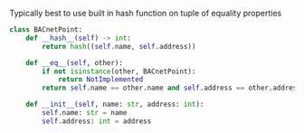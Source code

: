 Typically best to use built in hash function on tuple of equality
properties

```python
class BACnetPoint:
    def __hash__(self) -> int:
        return hash((self.name, self.address))

    def __eq__(self, other):
        if not isinstance(other, BACnetPoint):
            return NotImplemented
        return self.name == other.name and self.address == other.address

    def __init__(self, name: str, address: int):
        self.name: str = name
        self.address: int = address
```
